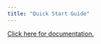 ```yaml
---
title: "Quick Start Guide"
---
```


[Click here for documentation.](https://wistfulhopes.github.io/NightSkyEngine/docs+fb212a76.html)